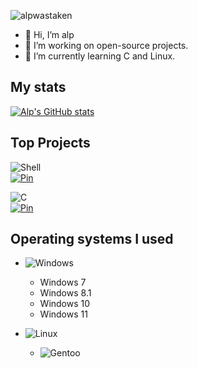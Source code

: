 <p align="left"> <img src="https://komarev.com/ghpvc/?username=alpwastaken&label=Profile%20views&color=ff0000&style=flat-square" alt="alpwastaken" /></p>

- 👋 Hi, I’m alp
- 👀 I’m working on open-source projects.
- 🌱 I’m currently learning C and Linux.

## My stats
[![Alp's GitHub stats](https://github-readme-stats.vercel.app/api?username=alpwastaken)](https://github.com/anuraghazra/github-readme-stats)

## Top Projects
![Shell](https://camroku.tech/badge/sh.svg)<br/>
[![Pin](https://github-readme-stats.vercel.app/api/pin/?username=alplinux&hide_border=true&theme=apprentice&repo=apm)](https://github.com/alplinux/apm)

![C](https://camroku.tech/badge/other.svg)<br/>
[![Pin](https://github-readme-stats.vercel.app/api/pin/?username=alpwastaken&hide_border=true&theme=apprentice&repo=cagansplace)](https://github.com/alpwastaken/cagansplace)

## Operating systems I used
* ![Windows](https://camroku.tech/badge/windows.svg)
  * Windows 7
  * Windows 8.1
  * Windows 10
  * Windows 11

* ![Linux](https://camroku.tech/badge/linux.svg)
  * ![Gentoo](https://camroku.tech/badge/gentoo.svg)
<!---
iAlq/iAlq is a ✨ special ✨ repository because its `README.md` (this file) appears on your GitHub profile.
You can click the Preview link to take a look at your changes.
--->
